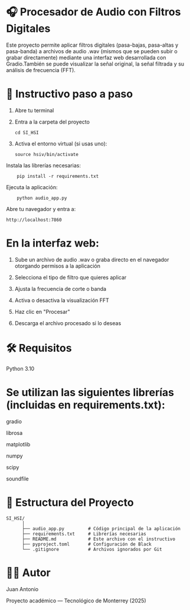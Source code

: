 # 🎧 Procesador de Audio con Filtros Digitales

Este proyecto permite aplicar filtros digitales (pasa-bajas, pasa-altas y pasa-banda) a archivos de audio .wav (mismos que se pueden subir o grabar directamente) mediante una interfaz web desarrollada con Gradio.También se puede visualizar la señal original, la señal filtrada y su análisis de frecuencia (FFT).


# 🧪 Instructivo paso a paso
 1. Abre tu terminal
 2. Entra a la carpeta del proyecto

        cd SI_HSI

 3. Activa el entorno virtual (si usas uno):

        source hsiv/bin/activate

Instala las librerías necesarias:

        pip install -r requirements.txt

Ejecuta la aplicación:

        python audio_app.py

Abre tu navegador y entra a:

    http://localhost:7860

    

 # En la interfaz web:

 1. Sube un archivo de audio .wav o graba directo en el navegador otorgando permisos a la aplicación

 2. Selecciona el tipo de filtro que quieres aplicar

 3. Ajusta la frecuencia de corte o banda

 4. Activa o desactiva la visualización FFT

 5. Haz clic en "Procesar"

 6. Descarga el archivo procesado si lo deseas



# 🛠 Requisitos

Python 3.10



# Se utilizan las siguientes librerías (incluidas en requirements.txt):

 gradio

 librosa

 matplotlib

 numpy

 scipy

 soundfile



# 📁 Estructura del Proyecto

    SI_HSI/
          │
          ├── audio_app.py         # Código principal de la aplicación
          ├── requirements.txt     # Librerías necesarias
          ├── README.md            # Este archivo con el instructivo
          ├── pyproject.toml       # Configuración de Black
          └── .gitignore           # Archivos ignorados por Git

# 👨‍💻 Autor
Juan Antonio

Proyecto académico — Tecnológico de Monterrey (2025)
